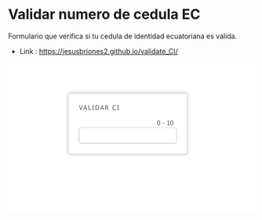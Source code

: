 # Validar numero de cedula EC
Formulario que verifica si tu cedula de identidad ecuatoriana es valida.

* Link : https://jesusbriones2.github.io/validate_CI/

![Page capture](cap.png "Page capture")
